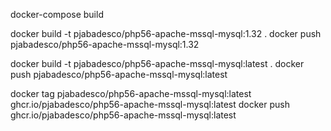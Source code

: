 docker-compose build

docker build -t pjabadesco/php56-apache-mssql-mysql:1.32 .
docker push pjabadesco/php56-apache-mssql-mysql:1.32

docker build -t pjabadesco/php56-apache-mssql-mysql:latest .
docker push pjabadesco/php56-apache-mssql-mysql:latest

docker tag pjabadesco/php56-apache-mssql-mysql:latest ghcr.io/pjabadesco/php56-apache-mssql-mysql:latest
docker push ghcr.io/pjabadesco/php56-apache-mssql-mysql:latest
